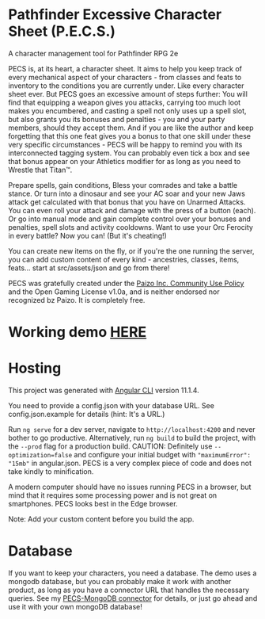 # Pathfinder Excessive Character Sheet (P.E.C.S.)

A character management tool for Pathfinder RPG 2e

PECS is, at its heart, a character sheet. It aims to help you keep track of every mechanical aspect of your characters - from classes and feats to inventory to the conditions you are currently under. Like every character sheet ever. But PECS goes an excessive amount of steps further: You will find that equipping a weapon gives you attacks, carrying too much loot makes you encumbered, and casting a spell not only uses up a spell slot, but also grants you its bonuses and penalties - you and your party members, should they accept them. And if you are like the author and keep forgetting that this one feat gives you a bonus to that one skill under these very specific circumstances - PECS will be happy to remind you with its interconnected tagging system. You can probably even tick a box and see that bonus appear on your Athletics modifier for as long as you need to Wrestle that Titan™.

Prepare spells, gain conditions, Bless your comrades and take a battle stance. Or turn into a dinosaur and see your AC soar and your new Jaws attack get calculated with that bonus that you have on Unarmed Attacks. You can even roll your attack and damage with the press of a button (each). Or go into manual mode and gain complete control over your bonuses and penalties, spell slots and activity cooldowns. Want to use your Orc Ferocity in every battle? Now you can! (But it's cheating!)

You can create new items on the fly, or if you're the one running the server, you can add custom content of every kind - ancestries, classes, items, feats... start at src/assets/json and go from there!

PECS was gratefully created under the [Paizo Inc. Community Use Policy](https://paizo.com/community/communityuse) and the Open Gaming License v1.0a, and is neither endorsed nor recognized bz Paizo. It is completely free.

# Working demo [HERE](http://bukiro.github.io/PECS-Demo)

# Hosting

This project was generated with [Angular CLI](https://github.com/angular/angular-cli) version 11.1.4.

You need to provide a config.json with your database URL. See config.json.example for details (hint: It's a URL.)

Run `ng serve` for a dev server, navigate to `http://localhost:4200` and never bother to go productive. Alternatively, run `ng build` to build the project, with the `--prod` flag for a production build. CAUTION: Definitely use `--optimization=false` and configure your initial budget with `"maximumError": "15mb"` in angular.json. PECS is a very complex piece of code and does not take kindly to minification.

A modern computer should have no issues running PECS in a browser, but mind that it requires some processing power and is not great on smartphones. PECS looks best in the Edge browser. 

Note: Add your custom content before you build the app.

# Database

If you want to keep your characters, you need a database. The demo uses a mongodb database, but you can probably make it work with another product, as long as you have a connector URL that handles the necessary queries. See my [PECS-MongoDB connector](https://github.com/bukiro/PECS-MongoDB-Connector) for details, or just go ahead and use it with your own mongoDB database!
